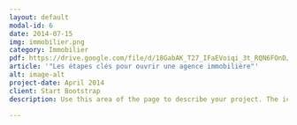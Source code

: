 ```yaml
---
layout: default
modal-id: 6
date: 2014-07-15
img: immobilier.png
category: Immobilier
pdf: https://drive.google.com/file/d/18GabAK_T27_IFaEVoiqi_3t_RQN6FOnD/preview
article: '"Les étapes clés pour ouvrir une agence immobilière"'
alt: image-alt
project-date: April 2014
client: Start Bootstrap
description: Use this area of the page to describe your project. The icon above is part of a free icon set by <a href="https://sellfy.com/p/8Q9P/jV3VZ/">Flat Icons</a>. On their website, you can download their free set with 16 icons, or you can purchase the entire set with 146 icons for only $12!

---
```

